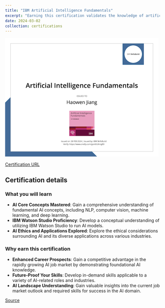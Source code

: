 ```yaml
---
title: "IBM Artificial Intelligence Fundamentals"
excerpt: "Earning this certification validates the knowledge of artificial intelligence (AI) concepts, such as natural language processing, computer vision, machine learning, deep learning, chatbots, and neural networks; AI ethics; and the applications of AI.<br/><img src='/images/ibm-ai-fundamentals.png'>"
date: 2024-03-02
collection: certifications
---
```


![](/images/ibm-ai-fundamentals.png)

[Certification URL](https://www.credly.com/badges/a449699a-c550-4d16-b7a3-f921a84c3597/public_url)

## Certification details

### What you will learn

- **AI Core Concepts Mastered**: Gain a comprehensive understanding of fundamental AI concepts, including NLP, computer vision, machine learning, and deep learning.
- **IBM Watson Studio Proficiency**: Develop a conceptual understanding of utilizing IBM Watson Studio to run AI models.
- **AI Ethics and Applications Explored**:  Explore the ethical considerations surrounding AI and its diverse applications across various industries.

### Why earn this certification

- **Enhanced Career Prospects**:  Gain a competitive advantage in the rapidly growing AI job market by demonstrating foundational AI knowledge.
- **Future-Proof Your Skills**:  Develop in-demand skills applicable to a variety of AI-related roles and industries.
- **AI Landscape Understanding**: Gain valuable insights into the current job market outlook and required skills for success in the AI domain.

[Source](https://www.credly.com/badges/a449699a-c550-4d16-b7a3-f921a84c3597/public_url)

